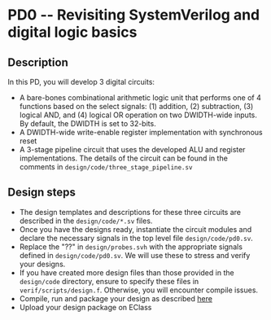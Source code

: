 # PD0 -- Revisiting SystemVerilog and digital logic basics

## Description

In this PD, you will develop 3 digital circuits:
- A bare-bones combinational arithmetic logic unit that performs one of 4 functions based on the select signals: (1) addition, (2) subtraction, (3) logical AND, and (4) logical OR operation on two DWIDTH-wide inputs. By default, the DWIDTH is set to 32-bits. 
- A DWIDTH-wide write-enable register implementation with synchronous reset
- A 3-stage pipeline circuit that uses the developed ALU and register implementations. The details of the circuit can be found in the comments in `design/code/three_stage_pipeline.sv`

## Design steps

- The design templates and descriptions for these three circuits are described in the `design/code/*.sv` files. 
- Once you have the designs ready, instantiate the circuit modules and declare the necessary signals in the top level file `design/code/pd0.sv`.
- Replace the "??" in `design/probes.svh` with the appropriate signals defined in `design/code/pd0.sv`. We will use these to stress and verify your designs.
- If you have created more design files than those provided in the `design/code` directory, ensure to specify these files in `verif/scripts/design.f`. Otherwise, you will encounter compile issues.
- Compile, run and package your design as described [here](../../../README.md)
- Upload your design package on EClass 
